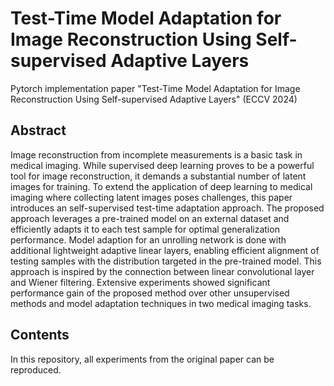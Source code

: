 # Test-Time Model Adaptation for Image Reconstruction Using Self-supervised Adaptive Layers

Pytorch implementation paper "Test-Time Model Adaptation for Image Reconstruction Using Self-supervised Adaptive Layers" (ECCV 2024)


## Abstract
Image reconstruction from incomplete measurements is a basic task in medical imaging. While supervised deep learning proves to be a
powerful tool for image reconstruction, it demands a substantial number
of latent images for training. To extend the application of deep learning
to medical imaging where collecting latent images poses challenges, this
paper introduces an self-supervised test-time adaptation approach. The
proposed approach leverages a pre-trained model on an external dataset
and efficiently adapts it to each test sample for optimal generalization
performance. Model adaption for an unrolling network is done with additional lightweight adaptive linear layers, enabling efficient alignment of
testing samples with the distribution targeted in the pre-trained model.
This approach is inspired by the connection between linear convolutional
layer and Wiener filtering. Extensive experiments showed significant performance gain of the proposed method over other unsupervised methods
and model adaptation techniques in two medical imaging tasks.

## Contents

In this repository, all experiments from the original paper can be reproduced.

